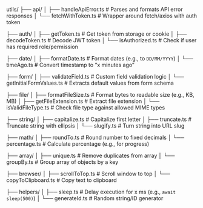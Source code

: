 utils/
├── api/
│ ├── handleApiError.ts # Parses and formats API error responses
│ └── fetchWithToken.ts # Wrapper around fetch/axios with auth token

├── auth/
│ ├── getToken.ts # Get token from storage or cookie
│ ├── decodeToken.ts # Decode JWT token
│ └── isAuthorized.ts # Check if user has required role/permission

├── date/
│ ├── formatDate.ts # Format dates (e.g., to `DD/MM/YYYY`)
│ └── timeAgo.ts # Convert timestamp to “x minutes ago”

├── form/
│ ├── validateField.ts # Custom field validation logic
│ └── getInitialFormValues.ts # Extracts default values from form schema

├── file/
│ ├── formatFileSize.ts # Format bytes to readable size (e.g., KB, MB)
│ ├── getFileExtension.ts # Extract file extension
│ └── isValidFileType.ts # Check file type against allowed MIME types

├── string/
│ ├── capitalize.ts # Capitalize first letter
│ ├── truncate.ts # Truncate string with ellipsis
│ └── slugify.ts # Turn string into URL slug

├── math/
│ ├── roundTo.ts # Round number to fixed decimals
│ └── percentage.ts # Calculate percentage (e.g., for progress)

├── array/
│ ├── unique.ts # Remove duplicates from array
│ └── groupBy.ts # Group array of objects by a key

├── browser/
│ ├── scrollToTop.ts # Scroll window to top
│ └── copyToClipboard.ts # Copy text to clipboard

├── helpers/
│ ├── sleep.ts # Delay execution for x ms (e.g., `await sleep(500)`)
│ └── generateId.ts # Random string/ID generator
